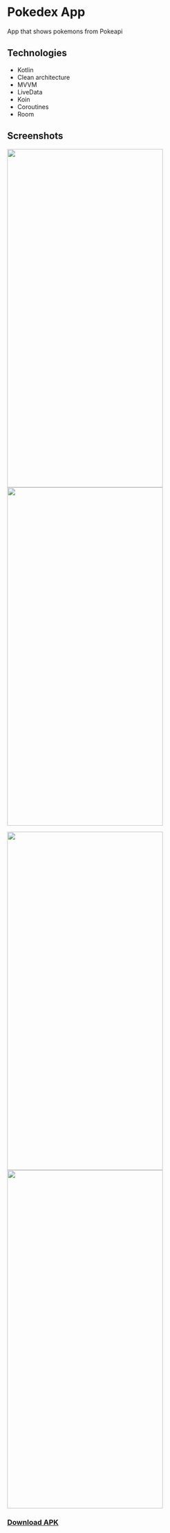 # Pokedex App

App that shows pokemons from Pokeapi

## Technologies

- Kotlin
- Clean architecture
- MVVM
- LiveData
- Koin
- Coroutines
- Room


## Screenshots

<img src="https://i.ibb.co/gmVmytr/home.png" width="360" height="780"/>       <img src="https://i.ibb.co/ncxszvt/search.png" width="360" height="780"/>


<img src="https://i.ibb.co/Q974nCW/info.png" width="360" height="780"/>       <img src="https://i.ibb.co/d7sZPcB/evol.png" width="360" height="780"/>



### [Download APK](https://github.com/1Erick1/pokedex/releases/download/v1.0/pokedex-v1.0.apk)
